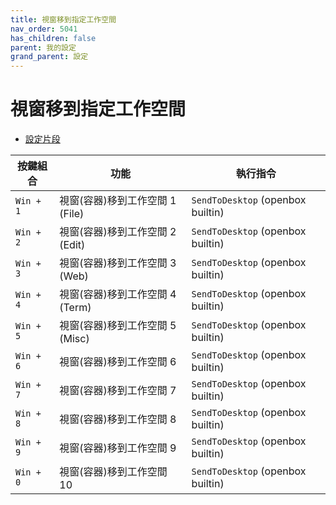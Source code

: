 ```yaml
---
title: 視窗移到指定工作空間
nav_order: 5041
has_children: false
parent: 我的設定
grand_parent: 設定
---
```



# 視窗移到指定工作空間


* [設定片段](https://github.com/samwhelp/note-about-openbox/tree/gh-pages/_demo/config/openbox-config/main/share/gen/openbox-gen-rc/Section/Keybind/WindowMoveToWorkspace.php#L125-L183)

| 按鍵組合          | 功能     | 執行指令         |
| --------- | -------------------------------------------- | --------------------------------------------------- |
| `Win + 1` | 視窗(容器)移到工作空間 1 (File) | `SendToDesktop` (openbox builtin) |
| `Win + 2` | 視窗(容器)移到工作空間 2 (Edit) | `SendToDesktop` (openbox builtin) |
| `Win + 3` | 視窗(容器)移到工作空間 3 (Web)  | `SendToDesktop` (openbox builtin) |
| `Win + 4` | 視窗(容器)移到工作空間 4 (Term) | `SendToDesktop` (openbox builtin) |
| `Win + 5` | 視窗(容器)移到工作空間 5 (Misc) | `SendToDesktop` (openbox builtin) |
| `Win + 6` | 視窗(容器)移到工作空間 6        | `SendToDesktop` (openbox builtin) |
| `Win + 7` | 視窗(容器)移到工作空間 7        | `SendToDesktop` (openbox builtin) |
| `Win + 8` | 視窗(容器)移到工作空間 8        | `SendToDesktop` (openbox builtin) |
| `Win + 9` | 視窗(容器)移到工作空間 9        | `SendToDesktop` (openbox builtin) |
| `Win + 0` | 視窗(容器)移到工作空間 10        | `SendToDesktop` (openbox builtin) |
